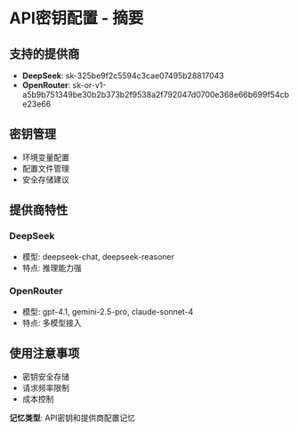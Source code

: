 # API密钥配置 - 摘要

## 支持的提供商
- **DeepSeek**: sk-325be9f2c5594c3cae07495b28817043
- **OpenRouter**: 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

## 密钥管理
- 环境变量配置
- 配置文件管理
- 安全存储建议

## 提供商特性
### DeepSeek
- 模型: deepseek-chat, deepseek-reasoner
- 特点: 推理能力强

### OpenRouter
- 模型: gpt-4.1, gemini-2.5-pro, claude-sonnet-4
- 特点: 多模型接入

## 使用注意事项
- 密钥安全存储
- 请求频率限制
- 成本控制

**记忆类型**: API密钥和提供商配置记忆